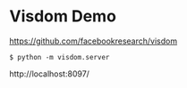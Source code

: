 # Visdom Demo

https://github.com/facebookresearch/visdom

```
$ python -m visdom.server
```

http://localhost:8097/
